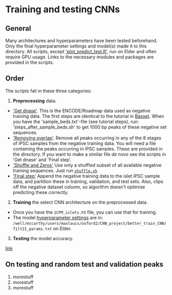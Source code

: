 # Training and testing CNNs
## General
Many architectures and hyperparameters have been tested
beforehand. Only the final hyperparameter settings and model(s) made it to this
directory. All scripts, except ['plot_predict_test.R'](./plot_predict_test.R),
run on Elder and often require GPU usage. Links to the necessary modules and packages are
provided in the scripts.

## Order
The scripts fall in these three categories:

1. **Preprocessing** data.
  - ['Get dnase'](./preprocess/1.get_dnase). This is the ENCODE/Roadmap data
  used as negative training data. The first steps are identical to the tutorial in
  [Basset](https://github.com/davek44/Basset/blob/master/tutorials/prepare_compendium.ipynb).
  When you have the 'sample_beds.txt'-file (see tutorial steps), run: 'steps_after_sample_beds.sh'
  to get 1000 bp peaks of these negative set sequences.
  - ['Removing overlap'](./preprocess/2.remove_overlap). Remove all peaks
  occurring in any of the 8 stages of iPSC samples from the negative training data.
  You will need a file containing the peaks occurring in iPSC samples. These are provided in the directory.
  If you want to make a similar file *de novo* see the scripts in 'Get dnase' and 'Final step'.
  - ['Shuffle and Zeros'](./preprocess/3.shuffle_and_zeros) Use only a shuffled
  subset of all available negative training sequences. Just run [`shuffle.sh`](./preprocess/3.shuffle_and_zeros/shuffle.sh)
  - ['Final step'](./preprocess/final_step) Append the negative training data
  to the islet iPSC sample data, and partition these in training, validation,
  and test sets. Also, clips off the negative dataset column, so algorithm
  doesn't optimise predicting these correctly.
2. **Training** the select CNN architecture on the preprocessed data.
 - Once you have the `1CPM_islets.h5` file, you can use that for training.
 - The model [hyperparameter settings](./train/filt21_params.txt) are in: `/well/mccarthy/users/maxlouis/oxford2/CNN_project/better_train_CNN/filt21_params.txt`
 on Elder.
3. **Testing** the model accuracy.

 [link](../some_locattion)


## On testing and random test and validation peaks
1. morestuff
2. morestuff
3. morestuff
